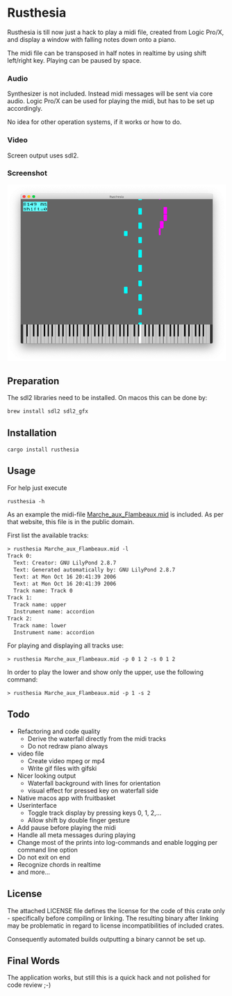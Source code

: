 # Rusthesia

Rusthesia is till now just a hack to play a midi file, created from Logic Pro/X, and display a window with falling notes down onto a piano.

The midi file can be transposed in half notes in realtime by using shift left/right key. Playing can be paused by space.


### Audio

Synthesizer is not included. Instead midi messages will be sent via core audio. Logic Pro/X can be used for playing the midi, but has to be set up accordingly.

No idea for other operation systems, if it works or how to do. 

### Video

Screen output uses sdl2.

### Screenshot

![Screenshot](screenshot.png)

## Preparation

The sdl2 libraries need to be installed. On macos this can be done by:

```
brew install sdl2 sdl2_gfx
```

## Installation

```
cargo install rusthesia
```

## Usage

For help just execute

```
rusthesia -h
```

As an example the midi-file 
[Marche_aux_Flambeaux.mid](http://www.mutopiaproject.org/cgibin/make-table.cgi?Instrument=Harmonium)
is included. As per that website, this file is in the public domain.

First list the available tracks:
```
> rusthesia Marche_aux_Flambeaux.mid -l
Track 0:
  Text: Creator: GNU LilyPond 2.8.7
  Text: Generated automatically by: GNU LilyPond 2.8.7
  Text: at Mon Oct 16 20:41:39 2006
  Text: at Mon Oct 16 20:41:39 2006
  Track name: Track 0
Track 1:
  Track name: upper
  Instrument name: accordion
Track 2:
  Track name: lower
  Instrument name: accordion
```

For playing and displaying all tracks use:
```
> rusthesia Marche_aux_Flambeaux.mid -p 0 1 2 -s 0 1 2
```

In order to play the lower and show only the upper, use the following command:
```
> rusthesia Marche_aux_Flambeaux.mid -p 1 -s 2
```

## Todo

- Refactoring and code quality
    - Derive the waterfall directly from the midi tracks
    - Do not redraw piano always
- video file
    - Create video mpeg or mp4
    - Write gif files with gifski
- Nicer looking output
    - Waterfall background with lines for orientation
    - visual effect for pressed key on waterfall side
- Native macos app with fruitbasket
- Userinterface
    - Toggle track display by pressing keys 0, 1, 2,...
    - Allow shift by double finger gesture
- Add pause before playing the midi
- Handle all meta messages during playing
- Change most of the prints into log-commands and enable logging per command line option
- Do not exit on end
- Recognize chords in realtime
- and more...

## License

The attached LICENSE file defines the license for the code of this crate only - specifically before compiling or linking. The resulting binary after linking may be problematic in regard to license incompatibilities of included crates.

Consequently automated builds outputting a binary cannot be set up.

## Final Words

The application works, but still this is a quick hack and not polished for code review ;-)


